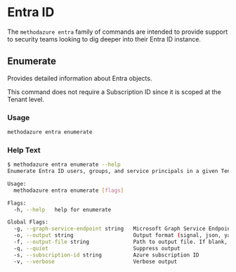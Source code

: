 # Entra ID

The `methodazure entra` family of commands are intended to provide support to security teams looking to dig deeper into their Entra ID instance.

## Enumerate

Provides detailed information about Entra objects.

This command does not require a Subscription ID since it is scoped at the Tenant level.

### Usage

```bash
methodazure entra enumerate
```

### Help Text

```bash
$ methodazure entra enumerate --help
Enumerate Entra ID users, groups, and service principals in a given Tenant

Usage:
  methodazure entra enumerate [flags]

Flags:
  -h, --help   help for enumerate

Global Flags:
  -g, --graph-service-endpoint string   Microsoft Graph Service Endpoint (default "https://graph.microsoft.com/.default")
  -o, --output string                   Output format (signal, json, yaml). Default value is signal (default "signal")
  -f, --output-file string              Path to output file. If blank, will output to STDOUT
  -q, --quiet                           Suppress output
  -s, --subscription-id string          Azure subscription ID
  -v, --verbose                         Verbose output
```
